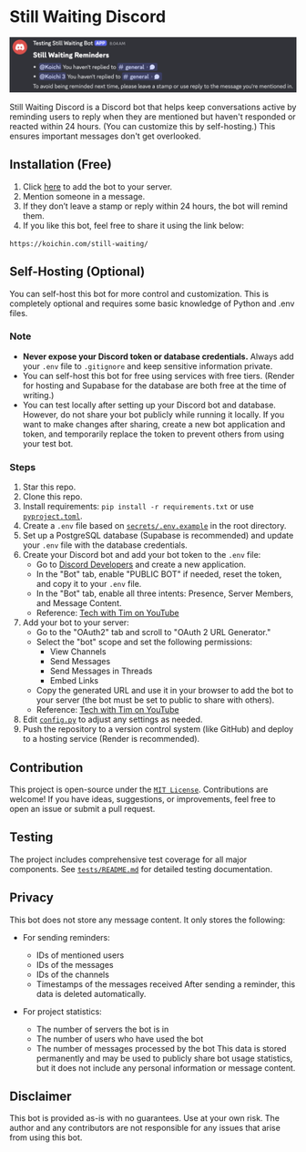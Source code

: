 # Still Waiting Discord

![Image of the reminder](images/reminder.png)

Still Waiting Discord is a Discord bot that helps keep conversations active by reminding users to reply when they are mentioned but haven't responded or reacted within 24 hours. (You can customize this by self-hosting.) This ensures important messages don't get overlooked.

## Installation (Free)

1. Click [here](https://discord.com/oauth2/authorize?client_id=1379235275745656994&permissions=274877926400&integration_type=0&scope=bot) to add the bot to your server.
2. Mention someone in a message.
3. If they don’t leave a stamp or reply within 24 hours, the bot will remind them.
4. If you like this bot, feel free to share it using the link below:

`https://koichin.com/still-waiting/`

## Self-Hosting (Optional)

You can self-host this bot for more control and customization. This is completely optional and requires some basic knowledge of Python and .env files.

### Note

- **Never expose your Discord token or database credentials.** Always add your `.env` file to `.gitignore` and keep sensitive information private.
- You can self-host this bot for free using services with free tiers. (Render for hosting and Supabase for the database are both free at the time of writing.)
- You can test locally after setting up your Discord bot and database. However, do not share your bot publicly while running it locally. If you want to make changes after sharing, create a new bot application and token, and temporarily replace the token to prevent others from using your test bot.

### Steps

1. Star this repo.
2. Clone this repo.
3. Install requirements: `pip install -r requirements.txt` or use [`pyproject.toml`](pyproject.toml).
4. Create a `.env` file based on [`secrets/.env.example`](secrets/.env.example) in the root directory.
5. Set up a PostgreSQL database (Supabase is recommended) and update your `.env` file with the database credentials.
6. Create your Discord bot and add your bot token to the `.env` file:
    - Go to [Discord Developers](https://discord.com/developers/applications) and create a new application.
    - In the "Bot" tab, enable "PUBLIC BOT" if needed, reset the token, and copy it to your `.env` file.
    - In the "Bot" tab, enable all three intents: Presence, Server Members, and Message Content.
    - Reference: [Tech with Tim on YouTube](https://youtu.be/YD_N6Ffoojw?si=DHn1C2QrfDAwDw82&t=339)
7. Add your bot to your server:
    - Go to the "OAuth2" tab and scroll to "OAuth 2 URL Generator."
    - Select the "bot" scope and set the following permissions:
        - View Channels
        - Send Messages
        - Send Messages in Threads
        - Embed Links
    - Copy the generated URL and use it in your browser to add the bot to your server (the bot must be set to public to share with others).
    - Reference: [Tech with Tim on YouTube](https://youtu.be/YD_N6Ffoojw?si=0P-AwcLC3zhn_M3r&t=606)
8. Edit [`config.py`](src/config.py) to adjust any settings as needed.
9. Push the repository to a version control system (like GitHub) and deploy to a hosting service (Render is recommended).

## Contribution

This project is open-source under the [`MIT License`](LICENSE). Contributions are welcome! If you have ideas, suggestions, or improvements, feel free to open an issue or submit a pull request.

## Testing

The project includes comprehensive test coverage for all major components. See [`tests/README.md`](tests/README.md) for detailed testing documentation.

## Privacy

This bot does not store any message content. It only stores the following:

- For sending reminders:
  - IDs of mentioned users
  - IDs of the messages
  - IDs of the channels
  - Timestamps of the messages received
After sending a reminder, this data is deleted automatically.

- For project statistics:
  - The number of servers the bot is in
  - The number of users who have used the bot
  - The number of messages processed by the bot
This data is stored permanently and may be used to publicly share bot usage statistics, but it does not include any personal information or message content.

## Disclaimer

This bot is provided as-is with no guarantees. Use at your own risk. The author and any contributors are not responsible for any issues that arise from using this bot.
